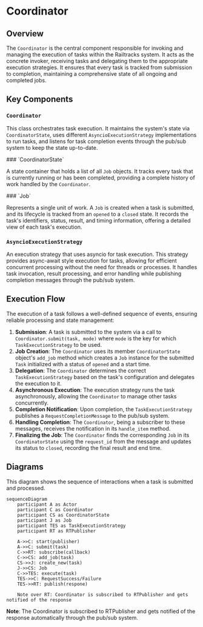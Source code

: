 # Coordinator

<link rel="stylesheet" href="/system_internals/css/class_diagram.css">
<script src="/system_internals/js/class_diagram.js"></script>

## Overview

The `Coordinator` is the central component responsible for invoking and managing the execution of tasks within the Railtracks system. It acts as the concrete invoker, receiving tasks and delegating them to the appropriate execution strategies. It ensures that every task is tracked from submission to completion, maintaining a comprehensive state of all ongoing and completed jobs.

## Key Components

### `Coordinator`

This class orchestrates task execution. It maintains the system's state via `CoordinatorState`, uses different `AsyncioExecutionStrategy` implementations to run tasks, and listens for task completion events through the pub/sub system to keep the state up-to-date.

<div class="class-diagram" id="coordinator-diagram" data-diagram='{
  "classes": [
    {
      "id": "coordinator",
      "name": "Coordinator",
      "attributes": [
        {"name": "state", "type": "CoordinatorState", "visibility": "public"},
        {"name": "execution_strategy", "type": "Dict[ExecutionConfigurations, TaskExecutionStrategy]", "visibility": "public"}
      ],
      "methods": [
        {"name": "__init__", "parameters": "execution_modes: Dict[ExecutionConfigurations, TaskExecutionStrategy]", "visibility": "public"},
        {"name": "start", "parameters": "publisher: RTPublisher", "visibility": "public"},
        {"name": "handle_item", "parameters": "item: RequestCompletionMessage", "visibility": "public"},
        {"name": "submit", "parameters": "task: Task, mode: ExecutionConfigurations", "visibility": "public"},
        {"name": "system_detail", "returnType": "CoordinatorState", "visibility": "public"},
        {"name": "shutdown", "visibility": "public"}
      ]
    }
  ]
}'></div>
### `CoordinatorState`

A state container that holds a list of all `Job` objects. It tracks every task that is currently running or has been completed, providing a complete history of work handled by the `Coordinator`.

<div class="class-diagram" id="coordinator-state-diagram" data-diagram='{
  "classes": [
    {
      "id": "coordinator-state",
      "name": "CoordinatorState",
      "attributes": [
        {"name": "job_list", "type": "List[Job]", "visibility": "public"}
      ],
      "methods": [
        {"name": "__init__", "parameters": "job_list: List[Job]", "visibility": "public"},
        {"name": "empty", "returnType": "CoordinatorState", "visibility": "public"},
        {"name": "add_job", "parameters": "task: Task", "returnType": "void", "visibility": "public"},
        {"name": "end_job", "parameters": "request_id: str, result: Literal", "returnType": "void", "visibility": "public"},
        {"name": "__str__", "returnType": "str", "visibility": "public"}
      ]
    }
  ]
}'></div>
### `Job`

Represents a single unit of work. A `Job` is created when a task is submitted, and its lifecycle is tracked from an `opened` to a `closed` state. It records the task's identifiers, status, result, and timing information, offering a detailed view of each task's execution.

<div class="class-diagram" id="job-diagram" data-diagram='{
  "classes": [
    {
      "id": "job",
      "name": "Job",
      "attributes": [
        {"name": "request_id", "type": "str", "visibility": "public"},
        {"name": "parent_node_id", "type": "str", "visibility": "public"},
        {"name": "child_node_id", "type": "str", "visibility": "public"},
        {"name": "status", "type": "Literal[\"opened\", \"closed\"]", "visibility": "public"},
        {"name": "result", "type": "Literal[\"success\", \"failure\"] | None", "visibility": "public"},
        {"name": "start_time", "type": "float", "visibility": "public"},
        {"name": "end_time", "type": "float", "visibility": "public"}
      ],
      "methods": [
        {"name": "__init__", "parameters": "request_id, parent_node_id, child_node_id, status, result, start_time, end_time", "visibility": "public"},
        {"name": "create_new", "parameters": "task: Task", "returnType": "Job", "visibility": "public"},
        {"name": "end_job", "parameters": "result: Literal", "returnType": "void", "visibility": "public"},
        {"name": "__str__", "returnType": "str", "visibility": "public"},
        {"name": "__repr__", "returnType": "str", "visibility": "public"}
      ]
    }
  ]
}'></div>

### `AsyncioExecutionStrategy`

An execution strategy that uses asyncio for task execution. This strategy provides async-await style execution for tasks, allowing for efficient concurrent processing without the need for threads or processes. It handles task invocation, result processing, and error handling while publishing completion messages through the pub/sub system.

<div class="class-diagram" id="asyncio-execution-strategy-diagram" data-diagram='{
  "classes": [
    {
      "id": "asyncio-execution-strategy",
      "name": "AsyncioExecutionStrategy",
      "methods": [
        {"name": "shutdown", "returnType": "void", "visibility": "public"},
        {"name": "execute", "parameters": "task: Task", "returnType": "RequestSuccess | RequestFailure", "visibility": "public"}
      ]
    }
  ]
}'></div>

<!-- ```mermaid
classDiagram
    class Coordinator {
        +state: CoordinatorState
        +execution_strategy: Dict[ExecutionConfigurations, TaskExecutionStrategy]
        +submit(task: Task)
        +handle_item(message: RequestCompletionMessage)
    }
    
    class CoordinatorState {
        +job_list: List[Job]
        +add_job(job: Job)
        +end_job(request_id: str, result: str)
        +find_job(request_id: str) Job
    }
    
    class Job {
        +request_id: str
        +task_id: str
        +status: str
        +result: str
        +start_time: float
        +end_time: float
        +error_message: str
        +create_new(task: Task) Job
        +end_job(result: str)
        +set_error(error: str)
    }

    Coordinator "1" *-- "1" CoordinatorState : contains
    CoordinatorState "1" *-- "0..*" Job : manages
``` -->
## Execution Flow

The execution of a task follows a well-defined sequence of events, ensuring reliable processing and state management:

1.  **Submission**: A task is submitted to the system via a call to `Coordinator.submit(task, mode)` where `mode` is the key for which `TaskExecutionStrategy` to be used.
2.  **Job Creation**: The `Coordinator` uses its member `CoordinatorState` object's `add_job` method which creates a `Job` instance for the submitted `Task` initialized with a status of `opened` and a start time.
3.  **Delegation**: The `Coordinator` determines the correct `TaskExecutionStrategy` based on the task's configuration and delegates the execution to it.
4.  **Asynchronous Execution**: The execution strategy runs the task asynchronously, allowing the `Coordinator` to manage other tasks concurrently.
5.  **Completion Notification**: Upon completion, the `TaskExecutionStrategy` publishes a `RequestCompletionMessage` to the pub/sub system.
6.  **Handling Completion**: The `Coordinator`, being a subscriber to these messages, receives the notification in its `handle_item` method.
7.  **Finalizing the Job**: The `Coordinator` finds the corresponding `Job` in its `CoordinatorState` using the `request_id` from the message and updates its status to `closed`, recording the final result and end time.

## Diagrams

This diagram shows the sequence of interactions when a task is submitted and processed.

```mermaid
sequenceDiagram
    participant A as Actor
    participant C as Coordinator
    participant CS as CoordinatorState
    participant J as Job
    participant TES as TaskExecutionStrategy
    participant RT as RTPublisher

    A->>C: start(publisher)
    A->>C: submit(task)
    C->>RT: subscribe(callback)
    C->>CS: add_job(task)
    CS->>J: create_new(task)
    J->>CS: Job
    C->>TES: execute(task)
    TES->>C: RequestSuccess/Failure
    TES->>RT: publish(respone)

    Note over RT: Coordinator is subscribed to RTPublisher and gets notified of the response
```
**Note**: The Coordinator is subscribed to RTPublisher and gets notified of the response automatically through the pub/sub system.
